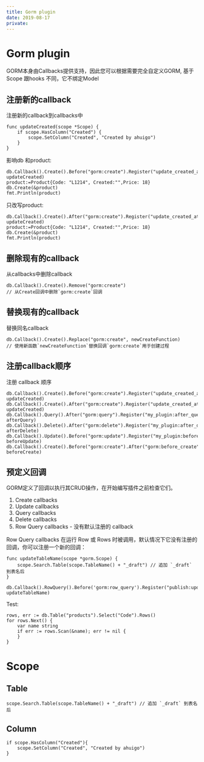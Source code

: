 ```yaml
---
title: Gorm plugin
date: 2019-08-17
private:
---
```

# Gorm plugin
GORM本身由Callbacks提供支持，因此您可以根据需要完全自定义GORM, 基于Scope
跟hooks 不同，它不绑定Model

## 注册新的callback
注册新的callback到callbacks中

    func updateCreated(scope *Scope) {
        if scope.HasColumn("Created") {
            scope.SetColumn("Created", "Created by ahuigo")
        }
    }

影响db 和product:

    db.Callback().Create().Before("gorm:create").Register("update_created_at", updateCreated)
    product:=Product{Code: "L1214", Created:"",Price: 18}
    db.Create(&product)
    fmt.Println(product)

只改写product:

    db.Callback().Create().After("gorm:create").Register("update_created_at", updateCreated)
    product:=Product{Code: "L1214", Created:"",Price: 18}
    db.Create(&product)
    fmt.Println(product)

## 删除现有的callback
从callbacks中删除callback

    db.Callback().Create().Remove("gorm:create")
    // 从Create回调中删除`gorm:create`回调

## 替换现有的callback
替换同名callback

    db.Callback().Create().Replace("gorm:create", newCreateFunction)
    // 使用新函数`newCreateFunction`替换回调`gorm:create`用于创建过程

## 注册callback顺序
注册 callback 顺序

    db.Callback().Create().Before("gorm:create").Register("update_created_at", updateCreated)
    db.Callback().Create().After("gorm:create").Register("update_created_at", updateCreated)
    db.Callback().Query().After("gorm:query").Register("my_plugin:after_query", afterQuery)
    db.Callback().Delete().After("gorm:delete").Register("my_plugin:after_delete", afterDelete)
    db.Callback().Update().Before("gorm:update").Register("my_plugin:before_update", beforeUpdate)
    db.Callback().Create().Before("gorm:create").After("gorm:before_create").Register("my_plugin:before_create", beforeCreate)

## 预定义回调
GORM定义了回调以执行其CRUD操作，在开始编写插件之前检查它们。

1. Create callbacks
1. Update callbacks
1. Query callbacks
1. Delete callbacks
1. Row Query callbacks - 没有默认注册的 callback

Row Query callbacks 在运行 Row 或 Rows 时被调用，默认情况下它没有注册的回调，你可以注册一个新的回调：

    func updateTableName(scope *gorm.Scope) {
        scope.Search.Table(scope.TableName() + "_draft") // 追加 `_draft` 到表名后
    }

    db.Callback().RowQuery().Before('gorm:row_query').Register("publish:update_table_name", updateTableName)

Test:

    rows, err := db.Table("products").Select("Code").Rows()
    for rows.Next() {
        var name string
        if err := rows.Scan(&name); err != nil {
        }
    }


# Scope

## Table

    scope.Search.Table(scope.TableName() + "_draft") // 追加 `_draft` 到表名后

## Column

    if scope.HasColumn("Created"){
        scope.SetColumn("Created", "Created by ahuigo")
    }